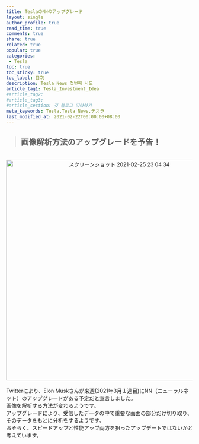 ```yaml
---
title: TeslaのNNのアップグレード
layout: single
author_profile: true
read_time: true
comments: true
share: true
related: true
popular: true
categories:
 - Tesla
toc: true
toc_sticky: true
toc_label: 目次
description: Tesla News 첫번째 시도
article_tag1: Tesla_Investment_Idea
#article_tag2:
#article_tag3:
#article_section: 깃 블로그 따라하기
meta_keywords: Tesla,Tesla News,テスラ
last_modified_at: 2021-02-22T00:00:00+08:00
---
```


> ## 画像解析方法のアップグレードを予告！

<br>

<center><img width="595" alt="スクリーンショット 2021-02-25 23 04 34" src="https://user-images.githubusercontent.com/78955983/109165350-cb1b7d00-77be-11eb-89c1-65febd0de9da.png"></center>

<br>
Twitterにより、Elon Muskさんが来週(2021年3月１週目)にNN（ニューラルネット）のアップグレードがある予定だと宣言しました。<br>
画像を解析する方法が変わるようです。<br>
アップグレードにより、受信したデータの中で重要な画面の部分だけ切り取り、そのデータをもとに分析をするようです。<br>
おそらく、スピードアップと性能アップ両方を狙ったアップデートではないかと考えています。
